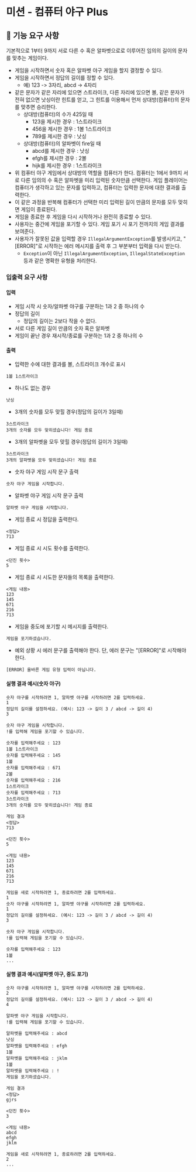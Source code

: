 # 미션 - 컴퓨터 야구 Plus

## 🚀 기능 요구 사항

기본적으로 1부터 9까지 서로 다른 수 혹은 알파벳으로로 이루어진 임의의 길이의 문자를 맞추는 게임이다.

- 게임을 시작하면서 숫자 혹은 알파벳 야구 게임을 할지 결정할 수 있다.
- 게임을 시작하면서 정답의 길이를 정할 수 있다.
    - 예) 123 -> 3자리, abcd -> 4자리
- 같은 문자가 같은 자리에 있으면 스트라이크, 다른 자리에 있으면 볼, 같은 문자가 전혀 없으면 낫싱이란 힌트를 얻고, 그 힌트를 이용해서 먼저 상대방(컴퓨터)의 문자를 맞추면 승리한다.
    - 상대방(컴퓨터)의 수가 425일 때
        - 123을 제시한 경우 : 1스트라이크
        - 456을 제시한 경우 : 1볼 1스트라이크
        - 789를 제시한 경우 : 낫싱
    - 상대방(컴퓨터)의 알파벳이 fire일 때
        - abcd를 제시한 경우 : 낫싱
        - efgh를 제시한 경우 : 2볼
        - hijk를 제시한 경우 : 1스트라이크
- 위 컴퓨터 야구 게임에서 상대방의 역할을 컴퓨터가 한다. 컴퓨터는 1에서 9까지 서로 다른 임의의 수 혹은 알파벳을 미리 입력된 숫자만큼 선택한다. 게임 플레이어는 컴퓨터가 생각하고 있는 문자를 입력하고,
  컴퓨터는 입력한
  문자에 대한 결과를 출력한다.
- 이 같은 과정을 반복해 컴퓨터가 선택한 미리 입력된 길이 만큼의 문자를 모두 맞히면 게임이 종료된다.
- 게임을 종료한 후 게임을 다시 시작하거나 완전히 종료할 수 있다.
- 사용자는 중간에 게임을 포기할 수 있다. 게임 포기 시 포기 전까지의 게임 결과를 보여준다.
- 사용자가 잘못된 값을 입력할 경우 `IllegalArgumentException`를 발생시키고, "[ERROR]"로 시작하는 에러 메시지를 출력 후 그 부분부터 입력을 다시 받는다.
    - `Exception`이 아닌 `IllegalArgumentException`, `IllegalStateException` 등과 같은 명확한 유형을 처리한다.

### 입출력 요구 사항

#### 입력

- 게임 시작 시 숫자/알파벳 야구를 구분하는 1과 2 중 하나의 수
- 정답의 길이
    - 정답의 길이는 2보다 작을 수 없다.
- 서로 다른 게임 길이 만큼의 숫자 혹은 알파벳
- 게임이 끝난 경우 재시작/종료를 구분하는 1과 2 중 하나의 수

#### 출력

- 입력한 수에 대한 결과를 볼, 스트라이크 개수로 표시

```
1볼 1스트라이크
```

- 하나도 없는 경우

```
낫싱
```

- 3개의 숫자를 모두 맞힐 경우(정답의 길이가 3일때)

```
3스트라이크
3개의 숫자를 모두 맞히셨습니다! 게임 종료
```

- 3개의 알파벳을 모두 맞힐 경우(정답의 길이가 3일때)

```
3스트라이크
3개의 알파벳을 모두 맞히셨습니다! 게임 종료
```

- 숫자 야구 게임 시작 문구 출력

```
숫자 야구 게임을 시작합니다.
``` 

- 알파벳 야구 게임 시작 문구 출력

```
알파벳 야구 게임을 시작합니다.
``` 

- 게임 종료 시 정답을 출력한다.

```
<정답>
713
``` 

- 게임 종료 시 시도 횟수를 출력한다.

```
<던진 횟수>
5
``` 

- 게임 종료 시 시도한 문자들의 목록을 출력한다.

```
<게임 내용>
123
145
671
216
713
``` 

- 게임을 중도에 포기할 시 메시지를 출력한다.

```
게임을 포기하셨습니다.
``` 

- 예외 상황 시 에러 문구를 출력해야 한다. 단, 에러 문구는 "[ERROR]"로 시작해야 한다.

```
[ERROR] 올바른 게임 유형 입력이 아닙니다.
```

#### 실행 결과 예시(숫자 야구)

```
숫자 야구를 시작하려면 1, 알파벳 야구를 시작하려면 2를 입력하세요.
1
정답의 길이를 설정하세요. (예시: 123 -> 길이 3 / abcd -> 길이 4)
3

숫자 야구 게임을 시작합니다.
!를 입력해 게임을 포기할 수 있습니다.

숫자를 입력해주세요 : 123
1볼 1스트라이크
숫자를 입력해주세요 : 145
1볼
숫자를 입력해주세요 : 671
2볼
숫자를 입력해주세요 : 216
1스트라이크
숫자를 입력해주세요 : 713
3스트라이크
3개의 숫자를 모두 맞히셨습니다! 게임 종료

게임 결과
<정답>
713

<던진 횟수>
5

<게임 내용>
123
145
671
216
713

게임을 새로 시작하려면 1, 종료하려면 2를 입력하세요.
1
숫자 야구를 시작하려면 1, 알파벳 야구를 시작하려면 2를 입력하세요.
1
정답의 길이를 설정하세요. (예시: 123 -> 길이 3 / abcd -> 길이 4)
3

숫자 야구 게임을 시작합니다.
!를 입력해 게임을 포기할 수 있습니다.

숫자를 입력해주세요 : 123
1볼
...
```

#### 실행 결과 예시(알파벳 야구, 중도 포기)

```
숫자 야구를 시작하려면 1, 알파벳 야구를 시작하려면 2를 입력하세요.
2
정답의 길이를 설정하세요. (예시: 123 -> 길이 3 / abcd -> 길이 4)
4

알파벳 야구 게임을 시작합니다.
!를 입력해 게임을 포기할 수 있습니다.

알파벳을 입력해주세요 : abcd
낫싱
알파벳을 입력해주세요 : efgh
1볼 
알파벳을 입력해주세요 : jklm
1볼 
알파벳을 입력해주세요 : !
게임을 포기하셨습니다.

게임 결과
<정답>
gjrs

<던진 횟수>
3

<게임 내용>
abcd
efgh
jklm

게임을 새로 시작하려면 1, 종료하려면 2를 입력하세요.
2
...
```